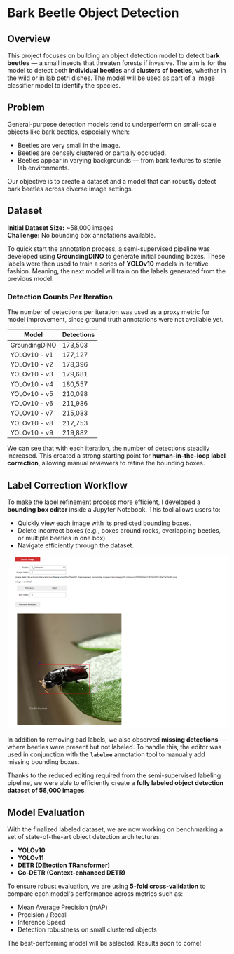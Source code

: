 # Bark Beetle Object Detection

## Overview
This project focuses on building an object detection model to detect **bark beetles** — a small insects that threaten forests if invasive. The aim is for the model to detect both **individual beetles** and **clusters of beetles**, whether in the wild or in lab petri dishes. The model will be used as part of a image classifier model to identify the species.

## Problem
General-purpose detection models tend to underperform on small-scale objects like bark beetles, especially when:

- Beetles are very small in the image.
- Beetles are densely clustered or partially occluded.
- Beetles appear in varying backgrounds — from bark textures to sterile lab environments.

Our objective is to create a dataset and a model that can robustly detect bark beetles across diverse image settings.

## Dataset

**Initial Dataset Size:** ~58,000 images  
**Challenge:** No bounding box annotations available.

To quick start the annotation process, a semi-supervised pipeline was developed using **GroundingDINO** to generate initial bounding boxes. These labels were then used to train a series of **YOLOv10** models in iterative fashion. Meaning, the next model will train on the labels generated from the previous model.

### Detection Counts Per Iteration
The number of detections per iteration was used as a proxy metric for model improvement, since ground truth annotations were not available yet.

| Model         | Detections |
|---------------|------------|
| GroundingDINO | 173,503    |
| YOLOv10 - v1  | 177,127    |
| YOLOv10 - v2  | 178,396    |
| YOLOv10 - v3  | 179,681    |
| YOLOv10 - v4  | 180,557    |
| YOLOv10 - v5  | 210,098    |
| YOLOv10 - v6  | 211,986    |
| YOLOv10 - v7  | 215,083    |
| YOLOv10 - v8  | 217,753    |
| YOLOv10 - v9  | 219,882    |

We can see that with each iteration, the number of detections steadily increased. This created a strong starting point for **human-in-the-loop label correction**, allowing manual reviewers to refine the bounding boxes.

## Label Correction Workflow

To make the label refinement process more efficient, I developed a **bounding box editor** inside a Jupyter Notebook. This tool allows users to:

- Quickly view each image with its predicted bounding boxes.
- Delete incorrect boxes (e.g., boxes around rocks, overlapping beetles, or multiple beetles in one box).
- Navigate efficiently through the dataset.


![Bounding Box Editor Screenshot](clean_data/editor.png)

In addition to removing bad labels, we also observed **missing detections** — where beetles were present but not labeled. To handle this, the editor was used in conjunction with the **`labelme`** annotation tool to manually add missing bounding boxes.

Thanks to the reduced editing required from the semi-supervised labeling pipeline, we were able to efficiently create a **fully labeled object detection dataset of 58,000 images**.

## Model Evaluation

With the finalized labeled dataset, we are now working on benchmarking a set of state-of-the-art object detection architectures:

- **YOLOv10**
- **YOLOv11**
- **DETR (DEtection TRansformer)**
- **Co-DETR (Context-enhanced DETR)**

To ensure robust evaluation, we are using **5-fold cross-validation** to compare each model's performance across metrics such as:

- Mean Average Precision (mAP)
- Precision / Recall
- Inference Speed
- Detection robustness on small clustered objects

The best-performing model will be selected. Results soon to come!